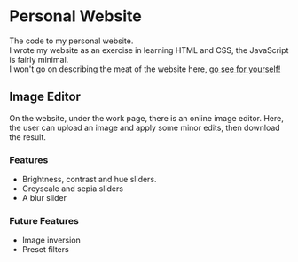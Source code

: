 # Personal Website
</p>
The code to my personal website.
</br>
I wrote my website as an exercise in learning HTML and CSS, the JavaScript is fairly minimal. 
</br>
I won't go on describing the meat of the website here, <a href="https://ajwestley.me/" target="_blank" rel="noreferrer">go see for yourself!</a>
<p/>
  
## Image Editor
On the website, under the work page, there is an online image editor.
Here, the user can upload an image and apply some minor edits, then download the result.

### Features
- Brightness, contrast and hue sliders.
- Greyscale and sepia sliders
- A blur slider

### Future Features
- Image inversion
- Preset filters
